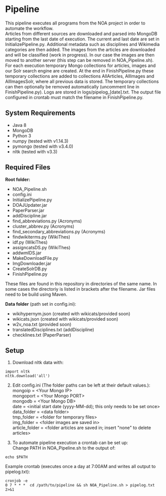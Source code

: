 # Pipeline
This pipeline executes all programs from the NOA project in order to automate the workflow.  
Articles from different sources are downloaded and parsed into MongoDB starting from the last date of execution. The current and last date are set in InitializePipeline.py. Additional metadata such as disciplines and Wikimedia categories are then added. The images from the articles are downloaded and will be classified (work in progress). In our case the images are then moved to another server (this step can be removed in NOA_Pipeline.sh).  
For each execution temporary Mongo collections for articles, images and our Solr search engine are created. At the end in FinishPipeline.py these temporary collections are added to collections AllArticles, AllImages and AllImagesSolr, where all previous data is stored. The temporary collections can then optionally be removed automatically (uncomment line in FinishPipeline.py).
Logs are stored in logs/pipelog_[date].txt. The output file configured in crontab must match the filename in FinishPipeline.py.


## System Requirements
- Java 8  
- MongoDB  
- Python 3  
- numpy  (tested with v1.14.3)  
- pymongo (tested with v3.4.0)  
- nltk (tested with v3.3)  

## Required Files
**Root folder:**  
- NOA_Pipeline.sh  
- config.ini  
- InitializePipeline.py  
- DOAJUpdater.jar  
- PaperParser.jar  
- addDiscipline.jar  
- find_abbreviations.py (Acronyms)  
- cluster_abbrev.py (Acronyms)  
- find_secondary_abbreviations.py (Acronyms)  
- findwikiterms.py (WikiThes)  
- idf.py (WikiThes)  
- assigncatsDS.py (WikiThes)  
- addwmIDS.jar  
- MakeDownloadFile.py  
- ImgDownloader.jar  
- CreateSolrDB.py  
- FinishPipeline.py

These files are found in this repository in directories of the same name. In some cases the directoriy is listed in brackets after the filename. Jar files need to be build using Maven.

**Data folder** (path set in config.ini):  
- wikihypernym.json (created with wikicats/provided soon)  
- wikicats.json (created with wikicats/provided soon)  
- w2v_noa.txt (provided soon)  
- translatedDisciplines.txt (addDiscipline)  
- checklines.txt (PaperParser)  


## Setup
1. Download nltk data with:
```console
import nltk  
nltk.download('all')
```

2. Edit config.ini (The folder paths can be left at their default values.):  
mongoip = \<Your Mongo IP>  
mongoport = \<Your Mongo PORT>  
mongodb = \<Your Mongo DB>  
date = \<initial start date (yyyy-MM-dd); this only needs to be set once>  
data_folder = \<data folder>  
tmp_folder = \<folder for temporary files>  
img_folder = \<folder images are saved in>  
article_folder = <folder articles are saved in; insert "none" to delete articles>  

3. To automate pipeline execution a crontab can be set up:  
Change PATH in NOA_Pipeline.sh to the output of:
```console
echo $PATH
``` 

Example crontab (executes once a day at 7:00AM and writes all output to pipelog.txt):  
```console
cronjob -e 
0 7 * * *  cd /path/to/pipeline && sh NOA_Pipeline.sh > pipelog.txt 2>&1
```
